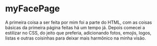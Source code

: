 # myFacePage
 A primeira coisa a ser feita por mim foi a parte do HTML, com as coisas básicas da primeira página feitas há um tempo já. Depois comecei a estilizar no CSS, do jeito que preferia, adicionando fotos, emojis, logos, listas e outras coisinhas para deixar mais harmônico na minha visão.
